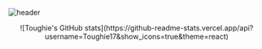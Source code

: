 ![header](https://capsule-render.vercel.app/api?type=rect&color=gradient&height=200&section=footer&text=I'm%20Toughie%20!&fontSize=100)

<div align="center">
![Toughie's GitHub stats](https://github-readme-stats.vercel.app/api?username=Toughie17&show_icons=true&theme=react)
 </div>
